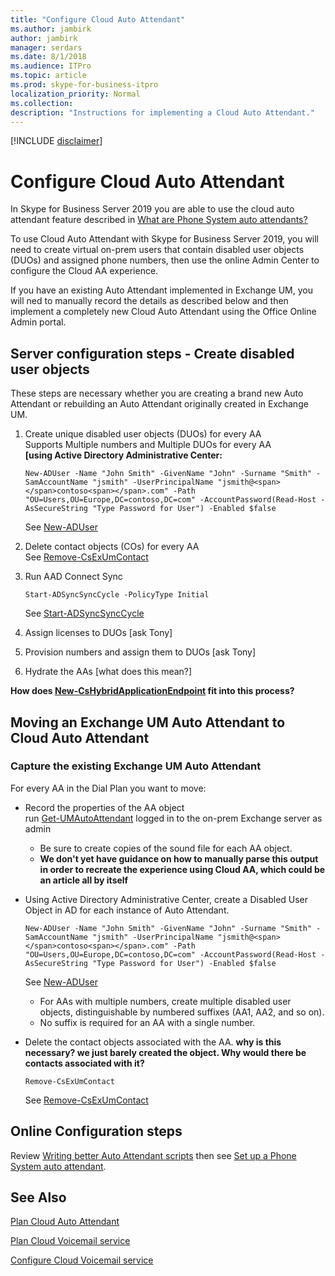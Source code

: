 ```yaml
---
title: "Configure Cloud Auto Attendant"
ms.author: jambirk
author: jambirk
manager: serdars
ms.date: 8/1/2018
ms.audience: ITPro
ms.topic: article
ms.prod: skype-for-business-itpro
localization_priority: Normal
ms.collection: 
description: "Instructions for implementing a Cloud Auto Attendant."
---
```


[!INCLUDE [disclaimer](../disclaimer.md)]

# Configure Cloud Auto Attendant

In Skype for Business Server 2019 you are able to use the cloud auto attendant feature described in [What are Phone System auto attendants?](../../SfbOnline/what-is-phone-system-in-office-365/what-are-phone-system-auto-attendants.md)

To use Cloud Auto Attendant with Skype for Business Server 2019, you will need to create  virtual on-prem users that contain disabled user objects (DUOs) and assigned phone numbers, then use the online Admin Center to configure the Cloud AA experience.

If you have an existing Auto Attendant implemented in Exchange UM, you will ned to manually record the details as described below and then implement a completely new Cloud Auto Attendant using the Office Online Admin portal.

## Server configuration steps - Create disabled user objects

These steps are necessary whether you are creating a brand new Auto Attendant or rebuilding an Auto Attendant originally created in Exchange UM.

1. Create unique disabled user objects (DUOs) for every AA <br/> Supports Multiple numbers and Multiple DUOs for every AA <br/> **[using Active Directory Administrative Center:**
    ```
    New-ADUser -Name "John Smith" -GivenName "John" -Surname "Smith" -SamAccountName "jsmith" -UserPrincipalName "jsmith@<span></span>contoso<span></span>.com" -Path "OU=Users,OU=Europe,DC=contoso,DC=com" -AccountPassword(Read-Host -AsSecureString "Type Password for User") -Enabled $false
    ```
    See [New-ADUser](https://docs.microsoft.com/en-us/powershell/module/addsadministration/new-aduser?view=win10-ps)

2. Delete contact objects (COs) for every AA  <br/> See [Remove-CsExUmContact](https://docs.microsoft.com/en-us/powershell/module/skype/remove-csexumcontact?view=skype-ps0)

3. Run AAD Connect Sync
    ```
    Start-ADSyncSyncCycle -PolicyType Initial    
    ```
    See [Start-ADSyncSyncCycle](https://docs.microsoft.com/en-us/azure/active-directory/connect/active-directory-aadconnectsync-feature-scheduler)
4. Assign licenses to DUOs [ask Tony]

5. Provision numbers and assign them to DUOs  [ask Tony]

6. Hydrate the AAs [what  does this mean?]

**How does [New-CsHybridApplicationEndpoint](https://docs.microsoft.com/en-us/powershell/module/skype/new-cshybridapplicationendpoint?view=skype-ps) fit into this process?**

## Moving an Exchange UM Auto Attendant to Cloud Auto Attendant

### Capture the existing Exchange UM Auto Attendant

For every AA in the Dial Plan you want to move:

* Record the properties of the AA object <br/>  run [Get-UMAutoAttendant](https://docs.microsoft.com/en-us/powershell/module/exchange/unified-messaging/get-umautoattendant?view=exchange-ps) logged in to the on-prem Exchange server as admin
    * Be sure to create copies of the sound file for each AA object.
    * **We don't yet have guidance on how to manually parse this output in order to recreate the experience using Cloud AA, which could be an article all by itself**
* Using Active Directory Administrative Center, create a Disabled User Object in AD for each instance of Auto Attendant.
    ```
    New-ADUser -Name "John Smith" -GivenName "John" -Surname "Smith" -SamAccountName "jsmith" -UserPrincipalName "jsmith@<span></span>contoso<span></span>.com" -Path "OU=Users,OU=Europe,DC=contoso,DC=com" -AccountPassword(Read-Host -AsSecureString "Type Password for User") -Enabled $false
    ```
    See [New-ADUser](https://docs.microsoft.com/en-us/powershell/module/addsadministration/new-aduser?view=win10-ps)
    * For AAs with multiple numbers, create multiple disabled user objects, distinguishable by numbered suffixes (AA1, AA2, and so on).
    * No suffix is required for an AA with a single number.

* Delete the contact objects associated with the AA. **why is this necessary? we just barely created the object. Why would there be contacts associated with it?**
    ```
    Remove-CsExUmContact
    ```
    See [Remove-CsExUmContact](https://docs.microsoft.com/en-us/powershell/module/skype/remove-csexumcontact?view=skype-ps)

## Online Configuration steps

Review [Writing better Auto Attendant scripts](plan-cloud-auto-attendant.md#writing-better-auto-attendant-scripts) then see [Set up a Phone System auto attendant](../../SfbOnline/what-is-phone-system-in-office-365/set-up-a-phone-system-auto-attendant.md).  

## See Also

[Plan Cloud Auto Attendant](plan-cloud-auto-attendant.md)

[Plan Cloud Voicemail service](plan-cloud-voicemail.md)

[Configure Cloud Voicemail service](configure-cloud-voicemail.md)